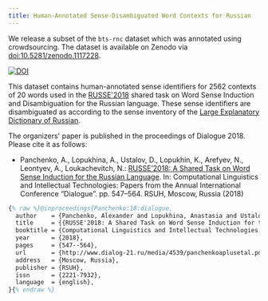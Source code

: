 ```yaml
---
title: Human-Annotated Sense-Disambiguated Word Contexts for Russian
---
```


We release a subset of the `bts-rnc` dataset which was annotated using crowdsourcing. The dataset is available on Zenodo via [doi:10.5281/zenodo.1117228](https://doi.org/10.5281/zenodo.1117228).

[![DOI](https://zenodo.org/badge/DOI/10.5281/zenodo.1117228.svg)](https://doi.org/10.5281/zenodo.1117228)

This dataset contains human-annotated sense identifiers for 2562 contexts of 20 words used in the [RUSSE'2018](https://russe.nlpub.org/2018/wsi/) shared task on Word Sense Induction and Disambiguation for the Russian language. These sense identifiers are disambiguated as according to the sense inventory of the [Large Explanatory Dictionary of Russian](http://gramota.ru/slovari/info/bts/).

The organizers' paper is published in the proceedings of Dialogue 2018. Please cite it as follows:

* Panchenko,&nbsp;A., Lopukhina,&nbsp;A., Ustalov,&nbsp;D., Lopukhin,&nbsp;K., Arefyev,&nbsp;N., Leontyev,&nbsp;A., Loukachevitch,&nbsp;N.: [RUSSE&rsquo;2018: A Shared Task on Word Sense Induction for the Russian Language](http://www.dialog-21.ru/media/4539/panchenkoaplusetal.pdf). In: Computational Linguistics and Intellectual Technologies: Papers from the Annual International Conference &ldquo;Dialogue&rdquo;. pp.&nbsp;547&ndash;564. RSUH, Moscow, Russia (2018)

```latex
{% raw %}@inproceedings{Panchenko:18:dialogue,
  author    = {Panchenko, Alexander and Lopukhina, Anastasia and Ustalov, Dmitry and Lopukhin, Konstantin and Arefyev, Nikolay and Leontyev, Alexey and Loukachevitch, Natalia},
  title     = {{RUSSE'2018: A Shared Task on Word Sense Induction for the Russian Language}},
  booktitle = {Computational Linguistics and Intellectual Technologies: Papers from the Annual International Conference ``Dialogue''},
  year      = {2018},
  pages     = {547--564},
  url       = {http://www.dialog-21.ru/media/4539/panchenkoaplusetal.pdf},
  address   = {Moscow, Russia},
  publisher = {RSUH},
  issn      = {2221-7932},
  language  = {english},
}{% endraw %}
```

